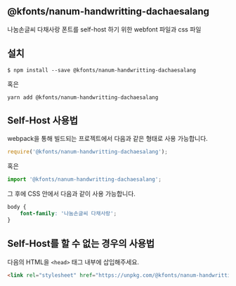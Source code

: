 
@kfonts/nanum-handwritting-dachaesalang
---------------------

나눔손글씨 다채사랑 폰트를 self-host 하기 위한 webfont 파일과 css 파일

설치
----

```
$ npm install --save @kfonts/nanum-handwritting-dachaesalang
```

혹은

```
yarn add @kfonts/nanum-handwritting-dachaesalang
```

Self-Host 사용법
---------------

webpack을 통해 빌드되는 프로젝트에서 다음과 같은 형태로 사용 가능합니다.

```js
require('@kfonts/nanum-handwritting-dachaesalang');
```

혹은

```js
import '@kfonts/nanum-handwritting-dachaesalang';
```

그 후에 CSS 안에서 다음과 같이 사용 가능합니다.

```css
body {
    font-family: '나눔손글씨 다채사랑';
}
```

Self-Host를 할 수 없는 경우의 사용법
--------------------------------

다음의 HTML을 `<head>` 태그 내부에 삽입해주세요.

```html
<link rel="stylesheet" href="https://unpkg.com/@kfonts/nanum-handwritting-dachaesalang/index.css" />
```

